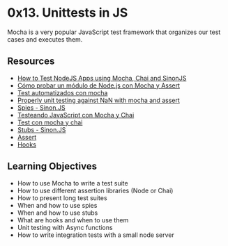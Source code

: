 # 0x13. Unittests in JS
Mocha is a very popular JavaScript test framework that organizes our test cases and executes them.

## Resources

- [How to Test NodeJS Apps using Mocha, Chai and SinonJS](https://scotch.io/tutorials/how-to-test-nodejs-apps-using-mocha-chai-and-sinonjs)
- [Cómo probar un módulo de Node.js con Mocha y Assert](https://www.digitalocean.com/community/tutorials/how-to-test-a-node-js-module-with-mocha-and-assert-es)
- [Test automatizados con mocha](https://es.javascript.info/testing-mocha)
- [Properly unit testing against NaN with mocha and assert](https://stackoverflow.com/questions/40148955/properly-unit-testing-against-nan-with-mocha-and-assert)
- [Spies - Sinon.JS](https://sinonjs.org/releases/v7.5.0/spies/)
- [Testeando JavaScript con Mocha y Chai](https://www.paradigmadigital.com/dev/testeando-javascript-mocha-chai/)
- [Test con mocha y chai](https://johnserrano.co/blog/test-con-mocha-y-chai)
- [Stubs - Sinon.JS](https://sinonjs.org/releases/latest/stubs/)
- [Assert](https://nodejs.org/api/assert.html#assert_assert_equal_actual_expected_message)
- [Hooks](https://mochajs.org/#hooks)

## Learning Objectives
- How to use Mocha to write a test suite
- How to use different assertion libraries (Node or Chai)
- How to present long test suites
- When and how to use spies
- When and how to use stubs
- What are hooks and when to use them
- Unit testing with Async functions
- How to write integration tests with a small node server

